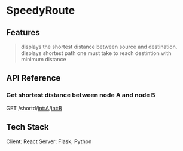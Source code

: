# SpeedyRoute

## Features 

> displays the shortest distance between source and destination.
> displays shortest path one must take to reach destintion with minimum distance

## API Reference

### Get shortest distance between node A and node B

  GET /shortd/<int:A>/<int:B>

## Tech Stack

Client: React
Server: Flask, Python
